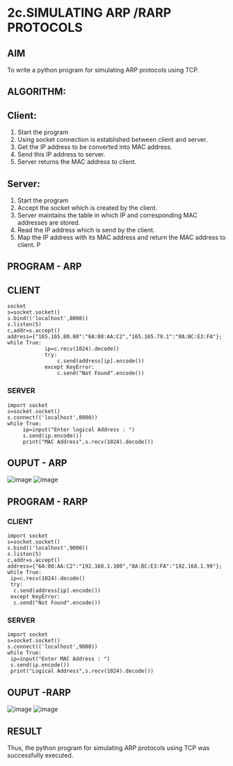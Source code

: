 # 2c.SIMULATING ARP /RARP PROTOCOLS
## AIM
To write a python program for simulating ARP protocols using TCP.
## ALGORITHM:
## Client:
1. Start the program
2. Using socket connection is established between client and server.
3. Get the IP address to be converted into MAC address.
4. Send this IP address to server.
5. Server returns the MAC address to client.
## Server:
1. Start the program
2. Accept the socket which is created by the client.
3. Server maintains the table in which IP and corresponding MAC addresses are
stored.
4. Read the IP address which is send by the client.
5. Map the IP address with its MAC address and return the MAC address to client.
P
## PROGRAM - ARP
## CLIENT
```
socket 
s=socket.socket() 
s.bind(('localhost',8000)) 
s.listen(5) 
c,addr=s.accept() 
address={"165.165.80.80":"6A:08:AA:C2","165.165.79.1":"8A:BC:E3:FA"}; 
while True:
            ip=c.recv(1024).decode() 
            try: 
                c.send(address[ip].encode()) 
            except KeyError: 
                c.send("Not Found".encode())
```
### SERVER
```
import socket 
s=socket.socket() 
s.connect(('localhost',8000)) 
while True: 
     ip=input("Enter logical Address : ") 
     s.send(ip.encode()) 
     print("MAC Address",s.recv(1024).decode())
```
## OUPUT - ARP
![image](https://github.com/user-attachments/assets/336f17fb-7f2c-43e4-8b1e-4995b1f94245)
![image](https://github.com/user-attachments/assets/77250629-6062-4b21-863b-f5619829e75e)

## PROGRAM - RARP
### CLIENT
```
import socket
s=socket.socket()
s.bind(('localhost',9000))
s.listen(5)
c,addr=s.accept()
address={"6A:08:AA:C2":"192.168.1.100","8A:BC:E3:FA":"192.168.1.99"};
while True:
 ip=c.recv(1024).decode()
 try:
  c.send(address[ip].encode())
 except KeyError:
  c.send("Not Found".encode())
```
### SERVER
```
import socket
s=socket.socket()
s.connect(('localhost',9000))
while True:
 ip=input("Enter MAC Address : ")
 s.send(ip.encode())
 print("Logical Address",s.recv(1024).decode())
```
## OUPUT -RARP
![image](https://github.com/user-attachments/assets/4375ada5-52a3-4339-9acb-0bda39b06ef2)
![image](https://github.com/user-attachments/assets/dfac949f-225c-4bf7-a2ca-7ef936efcedb)

## RESULT
Thus, the python program for simulating ARP protocols using TCP was successfully 
executed.
